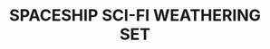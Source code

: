 ---
title: "SPACESHIP SCI-FI WEATHERING SET"
price: "TBA"
desc: "Opis nije dostupan"
img_path: "/assets/img/A.MIG-7444.jpg"
brand: AMMO
available: true
cat: "weathering"
subcat: "WEATHERING SETS"
subsubcat: "SS"
---